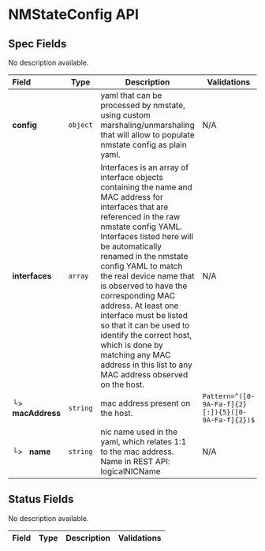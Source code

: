 # NMStateConfig API

## Spec Fields

No description available.

| Field | Type | Description | Validations |
|:---|---|---|---|
|  **config** | `object` | yaml that can be processed by nmstate, using custom marshaling/unmarshaling that will allow to populate nmstate config as plain yaml. | N/A |
|  **interfaces** | `array` | Interfaces is an array of interface objects containing the name and MAC address for interfaces that are referenced in the raw nmstate config YAML. Interfaces listed here will be automatically renamed in the nmstate config YAML to match the real device name that is observed to have the corresponding MAC address. At least one interface must be listed so that it can be used to identify the correct host, which is done by matching any MAC address in this list to any MAC address observed on the host. | N/A |
| └>&nbsp;&nbsp; **macAddress** | `string` | mac address present on the host. | `Pattern=^([0-9A-Fa-f]{2}[:]){5}([0-9A-Fa-f]{2})$` |
| └>&nbsp;&nbsp; **name** | `string` | nic name used in the yaml, which relates 1:1 to the mac address. Name in REST API: logicalNICName | N/A |
## Status Fields

No description available.

| Field | Type | Description | Validations |
|:---|---|---|---|
